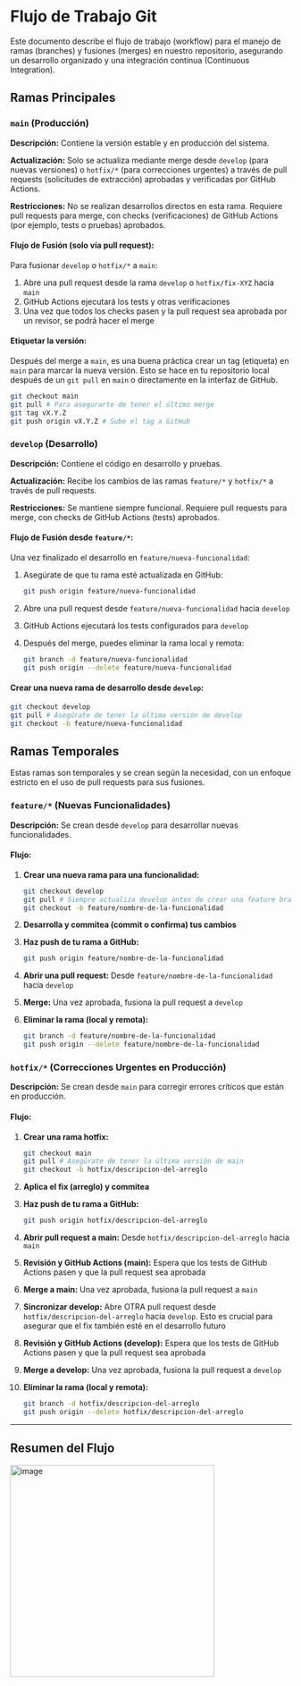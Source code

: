 # Flujo de Trabajo Git

Este documento describe el flujo de trabajo (workflow) para el manejo de ramas (branches) y fusiones (merges) en nuestro repositorio, asegurando un desarrollo organizado y una integración continua (Continuous Integration).

## Ramas Principales

### `main` (Producción)

**Descripción:** Contiene la versión estable y en producción del sistema.

**Actualización:** Solo se actualiza mediante merge desde `develop` (para nuevas versiones) o `hotfix/*` (para correcciones urgentes) a través de pull requests (solicitudes de extracción) aprobadas y verificadas por GitHub Actions.

**Restricciones:** No se realizan desarrollos directos en esta rama. Requiere pull requests para merge, con checks (verificaciones) de GitHub Actions (por ejemplo, tests o pruebas) aprobados.

#### Flujo de Fusión (solo vía pull request):

Para fusionar `develop` o `hotfix/*` a `main`:

1. Abre una pull request desde la rama `develop` o `hotfix/fix-XYZ` hacia `main`
2. GitHub Actions ejecutará los tests y otras verificaciones
3. Una vez que todos los checks pasen y la pull request sea aprobada por un revisor, se podrá hacer el merge

#### Etiquetar la versión:

Después del merge a `main`, es una buena práctica crear un tag (etiqueta) en `main` para marcar la nueva versión. Esto se hace en tu repositorio local después de un `git pull` en `main` o directamente en la interfaz de GitHub.

```bash
git checkout main
git pull # Para asegurarte de tener el último merge
git tag vX.Y.Z
git push origin vX.Y.Z # Sube el tag a GitHub
```

### `develop` (Desarrollo)

**Descripción:** Contiene el código en desarrollo y pruebas.

**Actualización:** Recibe los cambios de las ramas `feature/*` y `hotfix/*` a través de pull requests.

**Restricciones:** Se mantiene siempre funcional. Requiere pull requests para merge, con checks de GitHub Actions (tests) aprobados.

#### Flujo de Fusión desde `feature/*`:

Una vez finalizado el desarrollo en `feature/nueva-funcionalidad`:

1. Asegúrate de que tu rama esté actualizada en GitHub:
   ```bash
   git push origin feature/nueva-funcionalidad
   ```

2. Abre una pull request desde `feature/nueva-funcionalidad` hacia `develop`

3. GitHub Actions ejecutará los tests configurados para `develop`

4. Después del merge, puedes eliminar la rama local y remota:
   ```bash
   git branch -d feature/nueva-funcionalidad
   git push origin --delete feature/nueva-funcionalidad
   ```

#### Crear una nueva rama de desarrollo desde `develop`:

```bash
git checkout develop
git pull # Asegúrate de tener la última versión de develop
git checkout -b feature/nueva-funcionalidad
```

## Ramas Temporales

Estas ramas son temporales y se crean según la necesidad, con un enfoque estricto en el uso de pull requests para sus fusiones.

### `feature/*` (Nuevas Funcionalidades)

**Descripción:** Se crean desde `develop` para desarrollar nuevas funcionalidades.

#### Flujo:

1. **Crear una nueva rama para una funcionalidad:**
   ```bash
   git checkout develop
   git pull # Siempre actualiza develop antes de crear una feature branch
   git checkout -b feature/nombre-de-la-funcionalidad
   ```

2. **Desarrolla y commitea (commit o confirma) tus cambios**

3. **Haz push de tu rama a GitHub:**
   ```bash
   git push origin feature/nombre-de-la-funcionalidad
   ```

4. **Abrir una pull request:** Desde `feature/nombre-de-la-funcionalidad` hacia `develop`

6. **Merge:** Una vez aprobada, fusiona la pull request a `develop`

7. **Eliminar la rama (local y remota):**
   ```bash
   git branch -d feature/nombre-de-la-funcionalidad
   git push origin --delete feature/nombre-de-la-funcionalidad
   ```

### `hotfix/*` (Correcciones Urgentes en Producción)

**Descripción:** Se crean desde `main` para corregir errores críticos que están en producción.

#### Flujo:

1. **Crear una rama hotfix:**
   ```bash
   git checkout main
   git pull # Asegúrate de tener la última versión de main
   git checkout -b hotfix/descripcion-del-arreglo
   ```

2. **Aplica el fix (arreglo) y commitea**

3. **Haz push de tu rama a GitHub:**
   ```bash
   git push origin hotfix/descripcion-del-arreglo
   ```

4. **Abrir pull request a main:** Desde `hotfix/descripcion-del-arreglo` hacia `main`

5. **Revisión y GitHub Actions (main):** Espera que los tests de GitHub Actions pasen y que la pull request sea aprobada

6. **Merge a main:** Una vez aprobada, fusiona la pull request a `main`

7. **Sincronizar develop:** Abre OTRA pull request desde `hotfix/descripcion-del-arreglo` hacia `develop`. Esto es crucial para asegurar que el fix también esté en el desarrollo futuro

8. **Revisión y GitHub Actions (develop):** Espera que los tests de GitHub Actions pasen y que la pull request sea aprobada

9. **Merge a develop:** Una vez aprobada, fusiona la pull request a `develop`

10. **Eliminar la rama (local y remota):**
    ```bash
    git branch -d hotfix/descripcion-del-arreglo
    git push origin --delete hotfix/descripcion-del-arreglo
    ```

---

## Resumen del Flujo

<img width="365" height="379" alt="image" src="https://github.com/user-attachments/assets/86caae41-9f11-4c19-9de0-4215fc86d42e" />

